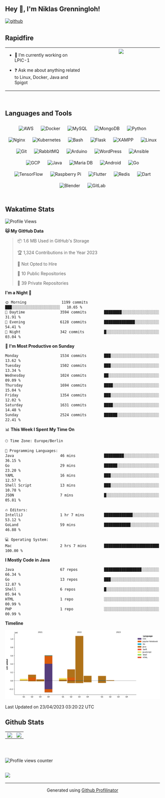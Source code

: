 ## Hey 👋, I'm Niklas Grenningloh!  
  

<a href="https://github.com/base2code" target="_blank">
<img src=https://img.shields.io/badge/github-%2324292e.svg?&style=for-the-badge&logo=github&logoColor=white alt=github style="margin-bottom: 5px;" />
</a>  
  

<br/>  


## Rapidfire  
<table><tr><td valign="top" width="50%">

- 🌱 I’m currently working on LPIC-1
  

- ❓ Ask me about anything related to Linux, Docker, Java and Spigot  


</td><td valign="top" width="50%">

<div align="center">
<img src="https://rishavanand.github.io/static/images/greetings.gif" align="center" style="width: 100%" />
</div>  


</td></tr></table>  

<br/>  


## Languages and Tools  
<div align="center">  
<img style="margin: 10px" src="https://profilinator.rishav.dev/skills-assets/amazonwebservices-original-wordmark.svg" alt="AWS" height="25" />  
<img style="margin: 10px" src="https://profilinator.rishav.dev/skills-assets/docker-original-wordmark.svg" alt="Docker" height="25" />  
<img style="margin: 10px" src="https://profilinator.rishav.dev/skills-assets/mysql-original-wordmark.svg" alt="MySQL" height="25" />  
<img style="margin: 10px" src="https://profilinator.rishav.dev/skills-assets/mongodb-original-wordmark.svg" alt="MongoDB" height="25" />  
<img style="margin: 10px" src="https://profilinator.rishav.dev/skills-assets/python-original.svg" alt="Python" height="25" />  
<img style="margin: 10px" src="https://profilinator.rishav.dev/skills-assets/nginx-original.svg" alt="Nginx" height="25" />  
<img style="margin: 10px" src="https://profilinator.rishav.dev/skills-assets/kubernetes-icon.svg" alt="Kubernetes" height="25" />  
<img style="margin: 10px" src="https://profilinator.rishav.dev/skills-assets/gnu_bash-icon.svg" alt="Bash" height="25" />  
<img style="margin: 10px" src="https://profilinator.rishav.dev/skills-assets/flask.png" alt="Flask" height="25" />  
<img style="margin: 10px" src="https://profilinator.rishav.dev/skills-assets/xampp.png" alt="XAMPP" height="25" />  
<img style="margin: 10px" src="https://profilinator.rishav.dev/skills-assets/linux-original.svg" alt="Linux" height="25" />  
<img style="margin: 10px" src="https://profilinator.rishav.dev/skills-assets/git-scm-icon.svg" alt="Git" height="25" />  
<img style="margin: 10px" src="https://profilinator.rishav.dev/skills-assets/rabbitmq-icon.svg" alt="RabbitMQ" height="25" />  
<img style="margin: 10px" src="https://profilinator.rishav.dev/skills-assets/arduino.png" alt="Arduino" height="25" />  
<img style="margin: 10px" src="https://profilinator.rishav.dev/skills-assets/wordpress.png" alt="WordPress" height="25" />  
<img style="margin: 10px" src="https://profilinator.rishav.dev/skills-assets/ansible.png" alt="Ansible" height="25" />  
<img style="margin: 10px" src="https://profilinator.rishav.dev/skills-assets/google_cloud-icon.svg" alt="GCP" height="25" />  
<img style="margin: 10px" src="https://profilinator.rishav.dev/skills-assets/java-original-wordmark.svg" alt="Java" height="25" />  
<img style="margin: 10px" src="https://profilinator.rishav.dev/skills-assets/mariadb.png" alt="Maria DB" height="25" />  
<img style="margin: 10px" src="https://profilinator.rishav.dev/skills-assets/android-original-wordmark.svg" alt="Android" height="25" />  
<img style="margin: 10px" src="https://profilinator.rishav.dev/skills-assets/go-original.svg" alt="Go" height="25" />  
<img style="margin: 10px" src="https://profilinator.rishav.dev/skills-assets/tensorflow-icon.svg" alt="TensorFlow" height="25" />  
<img style="margin: 10px" src="https://profilinator.rishav.dev/skills-assets/raspberrypi.png" alt="Raspberry Pi" height="25" />  
<img style="margin: 10px" src="https://profilinator.rishav.dev/skills-assets/flutterio-icon.svg" alt="Flutter" height="25" />  
<img style="margin: 10px" src="https://profilinator.rishav.dev/skills-assets/redis-original-wordmark.svg" alt="Redis" height="25" />  
<img style="margin: 10px" src="https://profilinator.rishav.dev/skills-assets/dartlang-icon.svg" alt="Dart" height="25" />  
<img style="margin: 10px" src="https://profilinator.rishav.dev/skills-assets/blender_community_badge_white.svg" alt="Blender" height="25" />  
<img style="margin: 10px" src="https://profilinator.rishav.dev/skills-assets/gitlab.svg" alt="GitLab" height="25" />  
</div>  

<br/>  

## Wakatime Stats

<!--START_SECTION:waka-->
![Profile Views](http://img.shields.io/badge/Profile%20Views-0-blue)

**🐱 My GitHub Data** 

> 📦 1.6 MB Used in GitHub's Storage 
 > 
> 🏆 1,324 Contributions in the Year 2023
 > 
> 🚫 Not Opted to Hire
 > 
> 📜 10 Public Repositories 
 > 
> 🔑 39 Private Repositories 
 > 
**I'm a Night 🦉** 

```text
🌞 Morning                1199 commits        ███░░░░░░░░░░░░░░░░░░░░░░   10.65 % 
🌆 Daytime                3594 commits        ████████░░░░░░░░░░░░░░░░░   31.91 % 
🌃 Evening                6128 commits        ██████████████░░░░░░░░░░░   54.41 % 
🌙 Night                  342 commits         █░░░░░░░░░░░░░░░░░░░░░░░░   03.04 % 
```
📅 **I'm Most Productive on Sunday** 

```text
Monday                   1534 commits        ███░░░░░░░░░░░░░░░░░░░░░░   13.62 % 
Tuesday                  1502 commits        ███░░░░░░░░░░░░░░░░░░░░░░   13.34 % 
Wednesday                1024 commits        ██░░░░░░░░░░░░░░░░░░░░░░░   09.09 % 
Thursday                 1694 commits        ████░░░░░░░░░░░░░░░░░░░░░   15.04 % 
Friday                   1354 commits        ███░░░░░░░░░░░░░░░░░░░░░░   12.02 % 
Saturday                 1631 commits        ████░░░░░░░░░░░░░░░░░░░░░   14.48 % 
Sunday                   2524 commits        ██████░░░░░░░░░░░░░░░░░░░   22.41 % 
```


📊 **This Week I Spent My Time On** 

```text
🕑︎ Time Zone: Europe/Berlin

💬 Programming Languages: 
Java                     46 mins             █████████░░░░░░░░░░░░░░░░   36.15 % 
Go                       29 mins             ██████░░░░░░░░░░░░░░░░░░░   23.20 % 
YAML                     16 mins             ███░░░░░░░░░░░░░░░░░░░░░░   12.57 % 
Shell Script             13 mins             ███░░░░░░░░░░░░░░░░░░░░░░   10.78 % 
JSON                     7 mins              █░░░░░░░░░░░░░░░░░░░░░░░░   05.81 % 

🔥 Editors: 
IntelliJ                 1 hr 7 mins         █████████████░░░░░░░░░░░░   53.12 % 
GoLand                   59 mins             ████████████░░░░░░░░░░░░░   46.88 % 

💻 Operating System: 
Mac                      2 hrs 7 mins        █████████████████████████   100.00 % 
```

**I Mostly Code in Java** 

```text
Java                     67 repos            █████████████████░░░░░░░░   66.34 % 
Go                       13 repos            ███░░░░░░░░░░░░░░░░░░░░░░   12.87 % 
Shell                    6 repos             █░░░░░░░░░░░░░░░░░░░░░░░░   05.94 % 
HTML                     1 repo              ░░░░░░░░░░░░░░░░░░░░░░░░░   00.99 % 
PHP                      1 repo              ░░░░░░░░░░░░░░░░░░░░░░░░░   00.99 % 
```



**Timeline**

![Lines of Code chart](https://raw.githubusercontent.com/base2code/base2code/main/assets/bar_graph.png)


 Last Updated on 23/04/2023 03:20:22 UTC
<!--END_SECTION:waka-->


## Github Stats  
<table><tr><td valign="top" width="50%">

<img src="https://github-readme-stats.vercel.app/api?username=base2code&show_icons=true&count_private=true&hide_border=true" align="left" style="width: 100%" />

</td><td valign="top" width="50%">

<img src="https://github-readme-stats.vercel.app/api/top-langs/?username=base2code&hide_border=true&layout=compact" align="left" style="width: 100%" />

</td></tr></table>  

<br/>  

  

<br/>  

![Profile views counter](https://komarev.com/ghpvc/?username=base2code&&style=flat-square)  
  

<br/>  

<div>
            <a href="https://paypal.me/niklasgrenningloh" target="_blank" style="display: inline-block;">
                <img
                    src="https://img.shields.io/badge/Donate-PayPal-blue.svg?style=flat-square" 
                    align="left"
                />
            </a>
<br />

----
<div align="center">Generated using <a href="https://profilinator.rishav.dev/" target="_blank">Github Profilinator</a></div>
